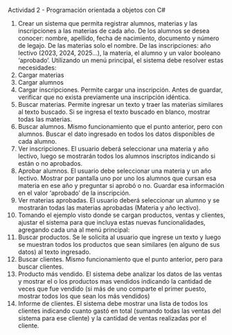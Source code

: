 Actividad 2 - Programación orientada a objetos con C#
1. Crear un sistema que permita registrar alumnos, materias y las inscripciones a las materias de cada 
año.
De los alumnos se desea conocer: nombre, apellido, fecha de nacimiento, documento y número de 
legajo.
De las materias solo el nombre.
De las inscripciones: año lectivo (2023, 2024, 2025…), la materia, el alumno y un valor booleano 
‘aprobado’. 
Utilizando un menú principal, el sistema debe resolver estas necesidades:
1. Cargar materias
2. Cargar alumnos
3. Cargar inscripciones. Permite cargar una inscripción. Antes de guardar, verificar que no 
exista previamente una inscripción idéntica.
4. Buscar materias. Permite ingresar un texto y traer las materias similares al texto buscado. Si 
se ingresa el texto buscado en blanco, mostrar todas las materias.
5. Buscar alumnos. Mismo funcionamiento que el punto anterior, pero con alumnos. Buscar el 
dato ingresado en todos los datos disponibles de cada alumno.
6. Ver inscripciones. El usuario deberá seleccionar una materia y año lectivo, luego se 
mostrarán todos los alumnos inscriptos indicando si están o no aprobados.
7. Aprobar alumnos. El usuario debe seleccionar una materia y un año lectivo. Mostrar por 
pantalla uno por uno los alumnos que cursan esa materia en ese año y preguntar si aprobó o 
no. Guardar esa información en el valor ‘aprobado’ de la inscripción.
8. Ver materias aprobadas. El usuario deberá seleccionar un alumno y se mostrarán todas las 
materias aprobadas (Materia y año lectivo).
2. Tomando el ejemplo visto donde se cargan productos, ventas y clientes, ajustar el sistema para que 
incluya estas nuevas funcionalidades, agregando cada una al menú principal:
1. Buscar productos. Se le solicita al usuario que ingrese un texto y luego se muestran todos los 
productos que sean similares (en alguno de sus datos) al texto ingresado.
2. Buscar clientes. Mismo funcionamiento que el punto anterior, pero para buscar clientes.
3. Producto más vendido. El sistema debe analizar los datos de las ventas y mostrar el o los 
productos mas vendidos indicando la cantidad de veces que fue vendido (si más de uno 
comparte el primer puesto, mostrar todos los que sean los más vendidos)
4. Informe de clientes. El sistema debe mostrar una lista de todos los clientes indicando cuanto
gastó en total (sumando todas las ventas del sistema para ese cliente) y la cantidad de ventas 
realizadas por el cliente.
